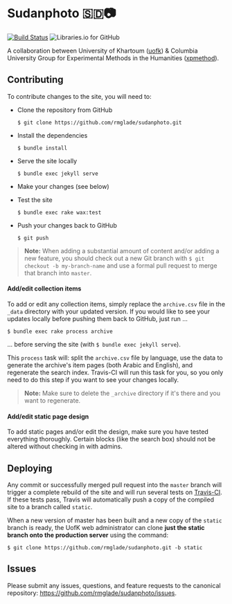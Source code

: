# Sudanphoto 🇸🇩📷
[![Build Status](https://travis-ci.org/mnyrop/sudanphoto.svg?branch=html-proofer)](https://travis-ci.org/rmglade/sudanphoto)
![Libraries.io for GitHub](https://img.shields.io/librariesio/github/mnyrop/sudanphoto.svg)


A collaboration between University of Khartoum ([uofk](http://uofk.edu/index.php/en/)) & Columbia University Group for Experimental Methods in the Humanities ([xpmethod](https://github.com/xpmethod)).

## Contributing

To contribute changes to the site, you will need to:
- Clone the repository from GitHub

  `$ git clone https://github.com/rmglade/sudanphoto.git`
- Install the dependencies

  `$ bundle install`

- Serve the site locally

  `$ bundle exec jekyll serve`

- Make your changes (see below)
- Test the site

  `$ bundle exec rake wax:test`

- Push your changes back to GitHub

  `$ git push`

> __Note:__  When adding a substantial amount of content and/or adding a new feature, you should check out a new Git branch with `$ git checkout -b my-branch-name` and use a formal pull request to merge that branch into `master`.

#### Add/edit collection items

To add or edit any collection items, simply replace the `archive.csv` file in the `_data` directory with your updated version. If you would like to see your updates locally before pushing them back to GitHub, just run ...

`$ bundle exec rake process archive`

... before serving the site (with `$ bundle exec jekyll serve`).

This `process` task will: split the `archive.csv` file by language, use the data to generate the archive's item pages (both Arabic and English), and regenerate the search index. Travis-CI will run this task for you, so you only need to do this step if you want to see your changes locally.

> __Note:__ Make sure to delete the `_archive` directory if it's there and you want to regenerate.

#### Add/edit static page design

To add static pages and/or edit the design, make sure you have tested everything thoroughly. Certain blocks (like the search box) should not be altered without checking in with admins.

## Deploying

Any commit or successfully merged pull request into the `master` branch will trigger a complete rebuild of the site and will run several tests on [Travis-CI](https://travis-ci.org/rmglade/sudanphoto). If these tests pass, Travis will automatically push a copy of the compiled site to a branch called `static`.

When a new version of master has been built and a new copy of the `static` branch is ready, the UofK web administrator can clone **just the static branch onto the production server** using the command:

`$ git clone https://github.com/rmglade/sudanphoto.git -b static`

## Issues

Please submit any issues, questions, and feature requests to the canonical repository: <https://github.com/rmglade/sudanphoto/issues>.
